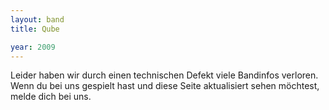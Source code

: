 ```yaml
---
layout: band
title: Qube

year: 2009
---
```


Leider haben wir durch einen technischen Defekt viele Bandinfos verloren. Wenn du bei uns gespielt hast und diese Seite aktualisiert sehen möchtest, melde dich bei uns.
